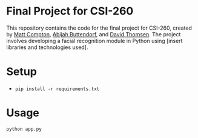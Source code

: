 # Final Project for CSI-260
This repository contains the code for the final project for CSI-260, created by [Matt Compton](https://github.com/SomethingGeneric), [Abijah Buttendorf](https://github.com/T20A026), and [David Thomsen](https://github.com/dthomsen116). The project involves developing a facial recognition module in Python using [insert libraries and technologies used].

# Setup
* `pip install -r requirements.txt`

# Usage
`python app.py`

